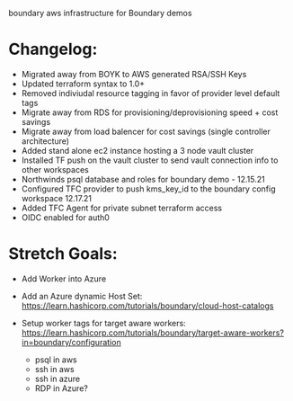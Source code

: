 boundary aws infrastructure for Boundary demos

Changelog:
===
- Migrated away from BOYK to AWS generated RSA/SSH Keys
- Updated terraform syntax to 1.0+
- Removed indiviudal resource tagging in favor of provider level default tags
- Migrate away from RDS for provisioning/deprovisioning speed + cost savings
- Migrate away from load balencer for cost savings (single controller architecture)
- Added stand alone ec2 instance hosting a 3 node vault cluster 
- Installed TF push on the vault cluster to send vault connection info to other workspaces
- Northwinds psql database and roles for boundary demo - 12.15.21
- Configured TFC provider to push kms_key_id to the boundary config workspace 12.17.21
- Added TFC Agent for private subnet terraform access
- OIDC enabled for auth0

Stretch Goals:
===
- Add Worker into Azure

- Add an Azure dynamic Host Set: https://learn.hashicorp.com/tutorials/boundary/cloud-host-catalogs
- Setup worker tags for target aware workers: https://learn.hashicorp.com/tutorials/boundary/target-aware-workers?in=boundary/configuration
    - psql in aws
    - ssh in aws
    - ssh in azure
    - RDP in Azure? 